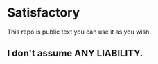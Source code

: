 # Satisfactory

This repo is public text you can use it as you wish.
## I don't assume ANY LIABILITY.